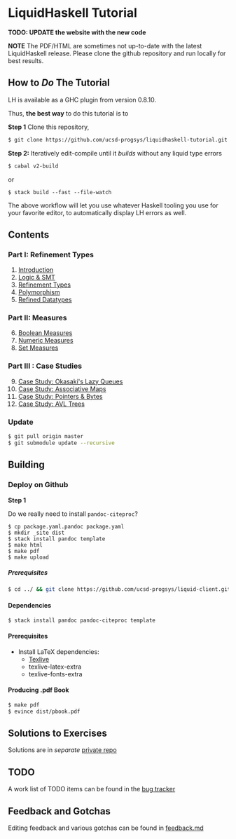 # LiquidHaskell Tutorial

**TODO: UPDATE the website with the new code**

**NOTE** The PDF/HTML are sometimes not up-to-date
with the latest LiquidHaskell release. Please clone
the github repository and run locally for best results.

## How to _Do_ The Tutorial

LH is available as a GHC plugin from version 0.8.10.

Thus, **the best way** to do this tutorial is to 

**Step 1** Clone this repository,

```bash
$ git clone https://github.com/ucsd-progsys/liquidhaskell-tutorial.git
```

**Step 2:** Iteratively edit-compile until it _builds_ without any liquid type errors

```bash
$ cabal v2-build
```

or 

```
$ stack build --fast --file-watch
```

The above workflow will let you use whatever Haskell tooling you use for your 
favorite editor, to automatically display LH errors as well.

## Contents

### Part I: Refinement Types

1. [Introduction](src/Tutorial_01_Introduction.lhs)
2. [Logic & SMT](src/Tutorial_02_Logic.lhs)
3. [Refinement Types](src/Tutorial_03_Basic.lhs)
4. [Polymorphism](src/Tutorial_04_Polymorphism.lhs)
5. [Refined Datatypes](src/Tutorial_05_Datatypes.lhs)

### Part II: Measures

6. [Boolean Measures](src/Tutorial_06_Measure_Bool.lhs)
7. [Numeric Measures](src/Tutorial_07_Measure_Int.lhs)
8. [Set Measures](src/Tutorial_08_Measure_Sets.lhs)

### Part III : Case Studies

9. [Case Study: Okasaki's Lazy Queues](src/Tutorial_09_Case_Study_Lazy_Queues.lhs)
10. [Case Study: Associative Maps](src/Tutorial_10_Case_Study_Associative_Maps.lhs)
11. [Case Study: Pointers & Bytes](src/Tutorial_11_Case_Study_Pointers.lhs)
12. [Case Study: AVL Trees](src/Tutorial_12_Case_Study_AVL.lhs)

### Update

```bash
$ git pull origin master
$ git submodule update --recursive
```

## Building

### Deploy on Github

**Step 1** 
 
Do we really need to install `pandoc-citeproc`?

```
$ cp package.yaml.pandoc package.yaml
$ mkdir _site dist
$ stack install pandoc template
$ make html
$ make pdf
$ make upload 
```


##### Prerequisites

```bash
$ cd ../ && git clone https://github.com/ucsd-progsys/liquid-client.git
```


#### Dependencies

```bash
$ stack install pandoc pandoc-citeproc template
```

#### Prerequisites

* Install LaTeX dependencies:
  * [Texlive](https://www.tug.org/texlive/)
  * texlive-latex-extra
  * texlive-fonts-extra

#### Producing .pdf Book

```bash
$ make pdf
$ evince dist/pbook.pdf
```

## Solutions to Exercises

Solutions are in *separate* [private repo](https://github.com/ucsd-progsys/liquidhaskell-tutorial-solutions)

## TODO

A work list of TODO items can be found in the [bug tracker](https://github.com/ucsd-progsys/liquidhaskell-tutorial/issues/19)

## Feedback and Gotchas

Editing feedback and various gotchas can be found in [feedback.md](feedback.md)
